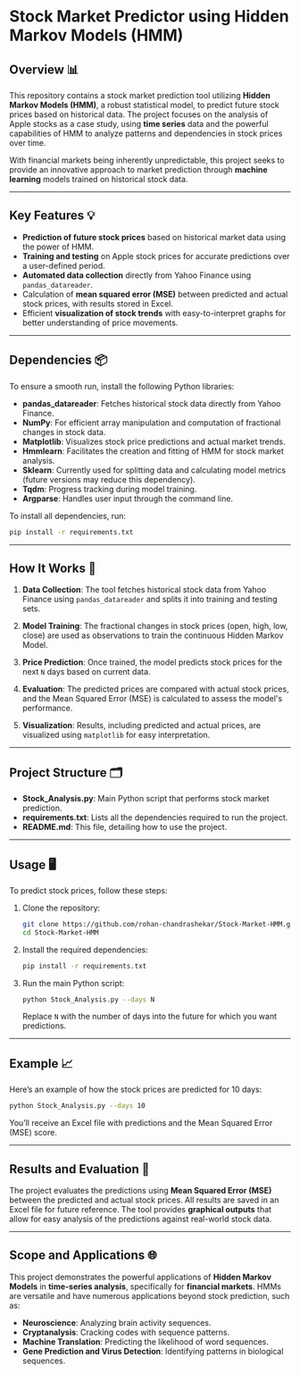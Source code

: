 # Stock Market Predictor using Hidden Markov Models (HMM)

## Overview 📊

This repository contains a stock market prediction tool utilizing **Hidden Markov Models (HMM)**, a robust statistical model, to predict future stock prices based on historical data. The project focuses on the analysis of Apple stocks as a case study, using **time series** data and the powerful capabilities of HMM to analyze patterns and dependencies in stock prices over time.

With financial markets being inherently unpredictable, this project seeks to provide an innovative approach to market prediction through **machine learning** models trained on historical stock data.

---

## Key Features 💡
- **Prediction of future stock prices** based on historical market data using the power of HMM.
- **Training and testing** on Apple stock prices for accurate predictions over a user-defined period.
- **Automated data collection** directly from Yahoo Finance using `pandas_datareader`.
- Calculation of **mean squared error (MSE)** between predicted and actual stock prices, with results stored in Excel.
- Efficient **visualization of stock trends** with easy-to-interpret graphs for better understanding of price movements.

---

## Dependencies 📦

To ensure a smooth run, install the following Python libraries:

- **pandas_datareader**: Fetches historical stock data directly from Yahoo Finance.
- **NumPy**: For efficient array manipulation and computation of fractional changes in stock data.
- **Matplotlib**: Visualizes stock price predictions and actual market trends.
- **Hmmlearn**: Facilitates the creation and fitting of HMM for stock market analysis.
- **Sklearn**: Currently used for splitting data and calculating model metrics (future versions may reduce this dependency).
- **Tqdm**: Progress tracking during model training.
- **Argparse**: Handles user input through the command line.

To install all dependencies, run:
```bash
pip install -r requirements.txt
```

---

## How It Works 🚀

1. **Data Collection**: The tool fetches historical stock data from Yahoo Finance using `pandas_datareader` and splits it into training and testing sets.
   
2. **Model Training**: The fractional changes in stock prices (open, high, low, close) are used as observations to train the continuous Hidden Markov Model.
   
3. **Price Prediction**: Once trained, the model predicts stock prices for the next `N` days based on current data.

4. **Evaluation**: The predicted prices are compared with actual stock prices, and the Mean Squared Error (MSE) is calculated to assess the model's performance. 

5. **Visualization**: Results, including predicted and actual prices, are visualized using `matplotlib` for easy interpretation.

---

## Project Structure 🗂

- **Stock_Analysis.py**: Main Python script that performs stock market prediction.
- **requirements.txt**: Lists all the dependencies required to run the project.
- **README.md**: This file, detailing how to use the project.

---

## Usage 🖥️

To predict stock prices, follow these steps:

1. Clone the repository:
   ```bash
   git clone https://github.com/rohan-chandrashekar/Stock-Market-HMM.git
   cd Stock-Market-HMM
   ```

2. Install the required dependencies:
   ```bash
   pip install -r requirements.txt
   ```

3. Run the main Python script:
   ```bash
   python Stock_Analysis.py --days N
   ```
   Replace `N` with the number of days into the future for which you want predictions.

---

## Example 📈

Here’s an example of how the stock prices are predicted for 10 days:

```bash
python Stock_Analysis.py --days 10
```
You’ll receive an Excel file with predictions and the Mean Squared Error (MSE) score.

---

## Results and Evaluation 🎯

The project evaluates the predictions using **Mean Squared Error (MSE)** between the predicted and actual stock prices. All results are saved in an Excel file for future reference. The tool provides **graphical outputs** that allow for easy analysis of the predictions against real-world stock data.

---

## Scope and Applications 🌐

This project demonstrates the powerful applications of **Hidden Markov Models** in **time-series analysis**, specifically for **financial markets**. HMMs are versatile and have numerous applications beyond stock prediction, such as:
- **Neuroscience**: Analyzing brain activity sequences.
- **Cryptanalysis**: Cracking codes with sequence patterns.
- **Machine Translation**: Predicting the likelihood of word sequences.
- **Gene Prediction and Virus Detection**: Identifying patterns in biological sequences.
